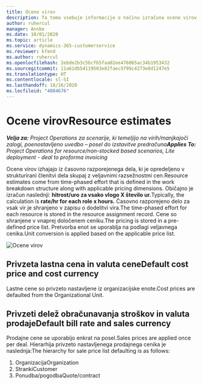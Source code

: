 ```yaml
---
title: Ocene virov
description: Ta tema vsebuje informacije o načinu izračuna ocene virov v storitvi Project Operations.
author: ruhercul
manager: Annbe
ms.date: 10/01/2020
ms.topic: article
ms.service: dynamics-365-customerservice
ms.reviewer: kfend
ms.author: ruhercul
ms.openlocfilehash: 2ebde2b3c5bcfb5faa02ee476065ac34b1953432
ms.sourcegitcommit: 11a61db54119503e82faec5f99c4273e8d1247e5
ms.translationtype: HT
ms.contentlocale: sl-SI
ms.lasthandoff: 10/16/2020
ms.locfileid: "4084676"
---
```

# <a name="resource-estimates"></a><span data-ttu-id="b21e7-103">Ocene virov</span><span class="sxs-lookup"><span data-stu-id="b21e7-103">Resource estimates</span></span>

<span data-ttu-id="b21e7-104">_**Velja za:** Project Operations za scenarije, ki temeljijo na virih/manjkajoči zalogi, poenostavljeno uvedbo – posel do izstavitve predračuna_</span><span class="sxs-lookup"><span data-stu-id="b21e7-104">_**Applies To:** Project Operations for resource/non-stocked based scenarios, Lite deployment - deal to proforma invoicing_</span></span>

<span data-ttu-id="b21e7-105">Ocene virov izhajajo iz časovno razporejenega dela, ki je opredeljeno v strukturirani členitvi dela skupaj z veljavnimi razsežnostmi cen.</span><span class="sxs-lookup"><span data-stu-id="b21e7-105">Resource estimates come from time-phased effort that is defined in the work breakdown structure along with applicable pricing dimensions.</span></span> <span data-ttu-id="b21e7-106">Običajno je izračun naslednji: **hitrost/uro za vsako vlogo X število ur.**</span><span class="sxs-lookup"><span data-stu-id="b21e7-106">Typically, the calculation is **rate/hr for each role x hours.**</span></span> <span data-ttu-id="b21e7-107">Časovno razporejeno delo za vsak vir je shranjeno v zapisu o dodelitvi vira.</span><span class="sxs-lookup"><span data-stu-id="b21e7-107">The time-phased effort for each resource is stored in the resource assignment record.</span></span> <span data-ttu-id="b21e7-108">Cene so shranjene v vnaprej določenem ceniku.</span><span class="sxs-lookup"><span data-stu-id="b21e7-108">The pricing is stored in a pre-defined price list.</span></span> <span data-ttu-id="b21e7-109">Pretvorba enot se uporablja na podlagi veljavnega cenika.</span><span class="sxs-lookup"><span data-stu-id="b21e7-109">Unit conversion is applied based on the applicable price list.</span></span>

![Ocene virov](./media/navigation12.png)

## <a name="default-cost-price-and-cost-currency"></a><span data-ttu-id="b21e7-111">Privzeta lastna cena in valuta cene</span><span class="sxs-lookup"><span data-stu-id="b21e7-111">Default cost price and cost currency</span></span>

<span data-ttu-id="b21e7-112">Lastne cene so privzeto nastavljene iz organizacijske enote.</span><span class="sxs-lookup"><span data-stu-id="b21e7-112">Cost prices are defaulted from the Organizational Unit.</span></span>

## <a name="default-bill-rate-and-sales-currency"></a><span data-ttu-id="b21e7-113">Privzeti delež obračunavanja stroškov in valuta prodaje</span><span class="sxs-lookup"><span data-stu-id="b21e7-113">Default bill rate and sales currency</span></span>

<span data-ttu-id="b21e7-114">Prodajne cene se uporabijo enkrat na posel.</span><span class="sxs-lookup"><span data-stu-id="b21e7-114">Sales prices are applied once per deal.</span></span> <span data-ttu-id="b21e7-115">Hierarhija privzeto nastavljenega prodajnega cenika je naslednja:</span><span class="sxs-lookup"><span data-stu-id="b21e7-115">The hierarchy for sale price list defaulting is as follows:</span></span>

1. <span data-ttu-id="b21e7-116">Organizacija</span><span class="sxs-lookup"><span data-stu-id="b21e7-116">Organization</span></span>
2. <span data-ttu-id="b21e7-117">Stranki</span><span class="sxs-lookup"><span data-stu-id="b21e7-117">Customer</span></span>
3. <span data-ttu-id="b21e7-118">Ponudba/pogodba</span><span class="sxs-lookup"><span data-stu-id="b21e7-118">Quote/contract</span></span>
